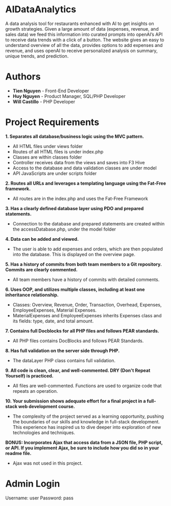 # AIDataAnalytics
A data analysis tool for restaurants enhanced with AI to get insights on growth strategies. Given a large amount of data (expenses, revenue, and sales data) we feed this information into curated prompts into openAI’s API to receive data trends with a click of a button. The website gives an easy to understand overview of all the data, provides options to add expenses and revenue, and uses openAI to receive personalized analysis on summary, unique trends, and prediction. 

# Authors
- **Tien Nguyen** - Front-End Developer
- **Huy Nguyen** - Product Manager, SQL/PHP Developer
- **Will Castillo** - PHP Developer

# Project Requirements
**1. Separates all database/business logic using the MVC pattern.**
- All HTML files under views folder
- Routes of all HTML files is under index.php
- Classes are within classes folder
- Controller receives data from the views and saves into F3 Hive
- Access to the database and data validation classes are under model
- API JavaScripts are under scripts folder

**2. Routes all URLs and leverages a templating language using the Fat-Free framework.**
- All routes are in the index.php and uses the Fat-Free Framework

**3. Has a clearly defined database layer using PDO and prepared statements.**
- Connection to the database and prepared statements are created within the accessDatabase.php, under the model folder

**4. Data can be added and viewed.**
- The user is able to add expenses and orders, which are then populated into the database. This is displayed on the overview page.

**5. Has a history of commits from both team members to a Git repository. Commits are clearly commented.**
- All team members have a history of commits with detailed comments.

**6. Uses OOP, and utilizes multiple classes, including at least one inheritance relationship.**
- Classes: Overview, Revenue, Order, Transaction, Overhead, Expenses, EmployeeExpenses, Material Expenses.
- MaterialExpenses and EmployeeExpenses inherits Expenses class and its fields: type, date, and total amount.

**7. Contains full Docblocks for all PHP files and follows PEAR standards.**
- All PHP files contains DocBlocks and follows PEAR Standards.

**8. Has full validation on the server side through PHP.**
- The dataLayer PHP class contains full validation.

**9. All code is clean, clear, and well-commented. DRY (Don't Repeat Yourself) is practiced.**
- All files are well-commented. Functions are used to organize code that repeats an operation.

**10. Your submission shows adequate effort for a final project in a full-stack web development course.**
- The complexity of the project served as a learning opportunity, pushing the boundaries of our skills and knowledge in full-stack development. This experience has inspired us to dive deeper into exploration of new technologies and techniques.

**BONUS:  Incorporates Ajax that access data from a JSON file, PHP script, or API. If you implement Ajax, be sure to include how you did so in your readme file.**
- Ajax was not used in this project.

# Admin Login
Username: user
Password: pass
